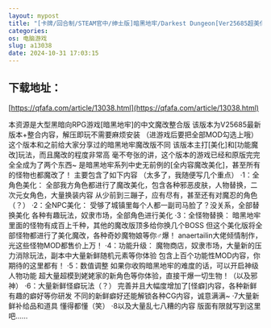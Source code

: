 ```yaml
---
layout: mypost
title: "[卡牌/回合制/STEAM官中/绅士版]暗黑地牢/Darkest Dungeon[Ver25685超美化整合少女地牢MOD+全DLC] [PC/6.22G]"
categories: 
os: 电脑游戏
slug: a13038
date: 2024-10-31 17:03:15
---
```


## 下载地址：

[https://qfafa.com/article/13038.html](https://qfafa.com/article/13038.html)

本资源是大型黑暗向RPG游戏\[暗黑地牢\]的中文魔改整合版
该版本为V25685最新版本+整合内容，解压即玩不需要麻烦安装
（进游戏后要把全部MOD勾选上哦）
这个版本和之前给大家分享过的暗黑地牢魔改版不同
该版本主打\[美化\]和\[功能魔改\]玩法，而且魔改的程度非常高
毫不夸张的讲，这个版本的游戏已经和原版完完全全成为了两个东西~
是暗黑地牢系列中史无前例的\[全内容魔改美化\]，甚至所有的怪物也都魔改了！
主要包含了如下内容
（太多了，我随便写几个重点）
·1：全角色美化：
全部我方角色都进行了魔改美化，包含各种邪恶皮肤，人物替换，二次元女角色，大量换装内容
从少前到三蹦子，应有尽有，甚至还有对魔忍的角色（？）
·2：全NPC美化：
受够了城镇里每个人都一副司马脸了？没关系，全部替换美化
各种有趣玩法，奴隶市场，全部角色进行美化
·3：全怪物替换：
暗黑地牢里面的怪物有成百上千种，其他的魔改版顶多给你换几个BOSS
但这个美化版将全部怪物都进行了美化魔改，各种奇妙魔物娘等你♂爆！
anaertailin大佬倾情制作，光这些怪物MOD都售价上万！
·4：功能升级：
魔物商店，奴隶市场，大量新的压力消除玩法，副本中大量新鲜随机元素等你体验
包含上百个功能性MOD内容，你期待的这里都有！
·5：数值调整
如果你收购暗黑地牢的难度的话，可以开启神级人物功能
超大量超模到姥姥家的新角色等你体验，直接干爆一切生物！（以及邪神）
·6：大量新鲜怪癖玩法（？）
完善并且大幅度增加了\[怪癖\]内容，各种新鲜有趣的癖好等你研发
不同的新鲜癖好还能解锁各种CG内容，诚意满满~
·7大量新鲜补给品和道具
懂得都懂（笑）
·8以及大量乱七八糟的内容
版面有限就写到这里吧……